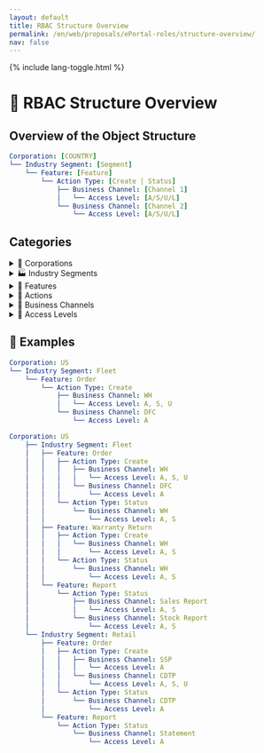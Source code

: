 ```yaml
---
layout: default
title: RBAC Structure Overview
permalink: /en/web/proposals/ePortal-roles/structure-overview/
nav: false
---
```


{% include lang-toggle.html %}

# 🧠 RBAC Structure Overview

## Overview of the Object Structure

```yaml
Corporation: [COUNTRY]
└── Industry Segment: [Segment]
    └── Feature: [Feature]
        └── Action Type: [Create | Status]
            ├── Business Channel: [Channel 1]
            │   └── Access Level: [A/S/U/L]
            └── Business Channel: [Channel 2]
                └── Access Level: [A/S/U/L]
```

## Categories

<details markdown="1">
<summary>🏢 Corporations</summary>

- US
- CA
- MX
- PA
- CO
- CL
</details>

<details markdown="1">
<summary>🏭 Industry Segments</summary>

<details markdown="1">
<summary>Wholesale</summary>
**Features:** Order, Claims, Returns, Warranty Return, Finance, Report
</details>

<details markdown="1">
<summary>Retail</summary>
**Features:** Order, Claims, Returns, Warranty Return, Finance, Report
</details>

<details markdown="1">
<summary>Fleet</summary>
**Features:** Order, Claims, Returns, Warranty Return, Finance, Report
</details>

<details markdown="1">
<summary>Insurance</summary>
**Features:** Order, Claims, Returns, Warranty Return, Finance, Report
</details>

<details markdown="1">
<summary>Commercial</summary>
**Features:** Order, Claims, Returns, Warranty Return, Finance, Report
</details>

<details markdown="1">
<summary>Wholesale + Retail</summary>
**Features:** Order, Claims, Returns, Warranty Return, Finance, Report
</details>
</details>

<details markdown="1">
<summary>📁 Features</summary>

<details markdown="1">
<summary>Order</summary>
**Action:** Create, Status
</details>

<details markdown="1">
<summary>Claims</summary>
**Action:** Create, Status
</details>

<details markdown="1">
<summary>Returns</summary>
**Action:** Create, Status
</details>

<details markdown="1">
<summary>Warranty Return</summary>
**Action:** Create, Status
</details>

<details markdown="1">
<summary>Finance</summary>
**Action:** Create, Status
</details>

<details markdown="1">
<summary>Report</summary>
**Action:** Create, Status
</details>
</details>

<details markdown="1">
<summary>🎯 Actions</summary>

- Create
- Status
</details>

<details markdown="1">
<summary>🧭 Business Channels</summary>

- WH (Warehouse)
- SSP (Secondary Supply)
- CDTP (Car Dealer)
- DFC
- NAP (National Account Program)
- Gov't & Bus
</details>

<details markdown="1">
<summary>🔐 Access Levels</summary>

- Access (A)
- Stock (S)
- Unit Price (U)
- List Price (L)
</details>

## 🧪 Examples

```yaml
Corporation: US
└── Industry Segment: Fleet
    └── Feature: Order
        └── Action Type: Create
            ├── Business Channel: WH
            │   └── Access Level: A, S, U
            └── Business Channel: DFC
                └── Access Level: A
```

```yaml
Corporation: US
    ├── Industry Segment: Fleet
    │   ├── Feature: Order
    │   │   ├── Action Type: Create
    │   │   │   ├── Business Channel: WH
    │   │   │   │   └── Access Level: A, S, U
    │   │   │   └── Business Channel: DFC
    │   │   │       └── Access Level: A
    │   │   └── Action Type: Status
    │   │       └── Business Channel: WH
    │   │           └── Access Level: A, S
    │   ├── Feature: Warranty Return
    │   │   ├── Action Type: Create
    │   │   │   └── Business Channel: WH
    │   │   │       └── Access Level: A, S
    │   │   └── Action Type: Status
    │   │       └── Business Channel: WH
    │   │           └── Access Level: A, S
    │   └── Feature: Report
    │       └── Action Type: Status
    │           ├── Business Channel: Sales Report
    │           │   └── Access Level: A, S
    │           └── Business Channel: Stock Report
    │               └── Access Level: A, S
    └── Industry Segment: Retail
        ├── Feature: Order
        │   ├── Action Type: Create
        │   │   ├── Business Channel: SSP
        │   │   │   └── Access Level: A
        │   │   └── Business Channel: CDTP
        │   │       └── Access Level: A, S, U
        │   └── Action Type: Status
        │       └── Business Channel: CDTP
        │           └── Access Level: A
        └── Feature: Report
            └── Action Type: Status
                └── Business Channel: Statement
                    └── Access Level: A
```
